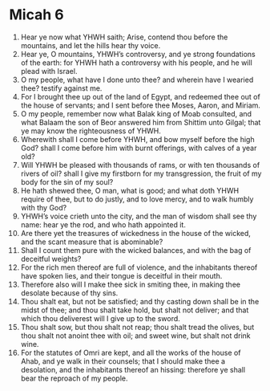 ﻿# Micah 6
1. Hear ye now what YHWH saith; Arise, contend thou before the mountains, and let the hills hear thy voice. 
2. Hear ye, O mountains, YHWH’s controversy, and ye strong foundations of the earth: for YHWH hath a controversy with his people, and he will plead with Israel. 
3. O my people, what have I done unto thee? and wherein have I wearied thee? testify against me. 
4. For I brought thee up out of the land of Egypt, and redeemed thee out of the house of servants; and I sent before thee Moses, Aaron, and Miriam. 
5. O my people, remember now what Balak king of Moab consulted, and what Balaam the son of Beor answered him from Shittim unto Gilgal; that ye may know the righteousness of YHWH. 
6.  Wherewith shall I come before YHWH, and bow myself before the high God? shall I come before him with burnt offerings, with calves of a year old? 
7. Will YHWH be pleased with thousands of rams, or with ten thousands of rivers of oil? shall I give my firstborn for my transgression, the fruit of my body for the sin of my soul? 
8. He hath shewed thee, O man, what is good; and what doth YHWH require of thee, but to do justly, and to love mercy, and to walk humbly with thy God? 
9. YHWH’s voice crieth unto the city, and the man of wisdom shall see thy name: hear ye the rod, and who hath appointed it. 
10.  Are there yet the treasures of wickedness in the house of the wicked, and the scant measure that is abominable? 
11. Shall I count them pure with the wicked balances, and with the bag of deceitful weights? 
12. For the rich men thereof are full of violence, and the inhabitants thereof have spoken lies, and their tongue is deceitful in their mouth. 
13. Therefore also will I make thee sick in smiting thee, in making thee desolate because of thy sins. 
14. Thou shalt eat, but not be satisfied; and thy casting down shall be in the midst of thee; and thou shalt take hold, but shalt not deliver; and that which thou deliverest will I give up to the sword. 
15. Thou shalt sow, but thou shalt not reap; thou shalt tread the olives, but thou shalt not anoint thee with oil; and sweet wine, but shalt not drink wine. 
16.  For the statutes of Omri are kept, and all the works of the house of Ahab, and ye walk in their counsels; that I should make thee a desolation, and the inhabitants thereof an hissing: therefore ye shall bear the reproach of my people. 
